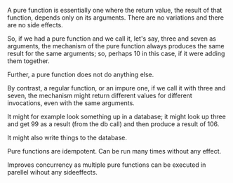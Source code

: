 A pure function is essentially one where the return value, the result of that function, depends only on its arguments.
There are no variations and there are no side effects.

So, if we had a pure function and we call it, let's say, three and seven as arguments, the mechanism of the pure
function always produces the same result for the same arguments; so, perhaps 10 in this case, if it were adding them
together.

Further, a pure function does not do anything else.

By contrast, a regular function, or an impure one, if we call it with three and seven, the mechanism might return
different values for different invocations, even with the same arguments.

It might for example look something up in a database; it might look up three and get 99 as a result (from the db call)
and then produce a result of 106.

It might also write things to the database.

Pure functions are idempotent. Can be run many times without any effect.

Improves concurrency as multiple pure functions can be executed in parellel wihout any sideeffects.


